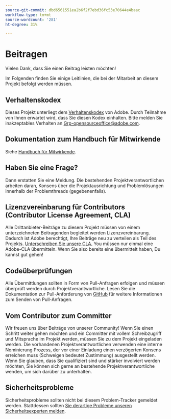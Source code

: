 ```yaml
---
source-git-commit: dbd6561551ea2b6f2f7ebd36fc53e70644e4baac
workflow-type: tm+mt
source-wordcount: '281'
ht-degree: 31%

---
```

# Beitragen

Vielen Dank, dass Sie einen Beitrag leisten möchten!

Im Folgenden finden Sie einige Leitlinien, die bei der Mitarbeit an diesem Projekt befolgt werden müssen.

## Verhaltenskodex

Dieses Projekt unterliegt dem [Verhaltenskodex](code-of-conduct.md) von Adobe. Durch Teilnahme
von Ihnen erwartet wird, dass Sie diesen Kodex einhalten. Bitte melden Sie inakzeptables Verhalten an
[Grp-opensourceoffice@adobe.com](mailto:Grp-opensourceoffice@adobe.com).

## Dokumentation zum Handbuch für Mitwirkende

Siehe [Handbuch für Mitwirkende](https://experienceleague.adobe.com/docs/contributor/contributor-guide/introduction.html?lang=de).

## Haben Sie eine Frage?

Dann erstatten Sie eine Meldung. Die bestehenden Projektverantwortlichen arbeiten daran,
Konsens über die Projektausrichtung und Problemlösungen innerhalb der Problemthreads
(gegebenenfalls).

## Lizenzvereinbarung für Contributors (Contributor License Agreement, CLA)

Alle Drittanbieter-Beiträge zu diesem Projekt müssen von einem unterzeichneten Beitragenden begleitet werden
Lizenzvereinbarung. Dadurch ist Adobe berechtigt, Ihre Beiträge neu zu verteilen
als Teil des Projekts. [Unterschreiben Sie unsere CLA.](http://opensource.adobe.com/cla.html) You
müssen nur einmal eine Adobe-CLA übermitteln. Wenn Sie also bereits eine übermittelt haben,
Du kannst gut gehen!

## Codeüberprüfungen

Alle Übermittlungen sollten in Form von Pull-Anfragen erfolgen und müssen überprüft werden
durch Projektverantwortliche. Lesen Sie die Dokumentation zur Pull-Anforderung von [GitHub](https://help.github.com/de/github/collaborating-with-issues-and-pull-requests/about-pull-requests)
für weitere Informationen zum Senden von Pull-Anfragen.

<!--
Lastly, please follow the [pull request template](PULL_REQUEST_TEMPLATE.md) when
submitting a pull request!
-->

## Vom Contributor zum Committer

Wir freuen uns über Beiträge von unserer Community! Wenn Sie einen Schritt weiter gehen möchten
und ein Committer mit vollem Schreibzugriff und Mitsprache im Projekt werden, müssen Sie
zu dem Projekt eingeladen werden. Die vorhandenen Projektverantwortlichen verwenden eine interne Nominierung
Prozess, der vor einer Einladung einen verzögerten Konsens erreichen muss (Schweigen bedeutet Zustimmung)
ausgestellt werden. Wenn Sie glauben, dass Sie qualifiziert sind und stärker involviert werden möchten,
Sie können sich gerne an bestehende Projektverantwortliche wenden, um sich darüber zu unterhalten.

## Sicherheitsprobleme

Sicherheitsprobleme sollten nicht bei diesem Problem-Tracker gemeldet werden. Stattdessen sollten [Sie derartige Probleme unseren Sicherheitsexperten melden](https://helpx.adobe.com/de/security/alertus.html).
